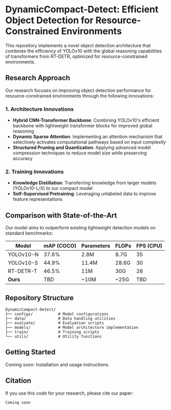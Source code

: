 # DynamicCompact-Detect: Efficient Object Detection for Resource-Constrained Environments

This repository implements a novel object detection architecture that combines the efficiency of YOLOv10 with the global reasoning capabilities of transformers from RT-DETR, optimized for resource-constrained environments.

## Research Approach

Our research focuses on improving object detection performance for resource-constrained environments through the following innovations:

### 1. Architecture Innovations

- **Hybrid CNN-Transformer Backbone**: Combining YOLOv10's efficient backbone with lightweight transformer blocks for improved global reasoning
- **Dynamic Sparse Attention**: Implementing an attention mechanism that selectively activates computational pathways based on input complexity
- **Structured Pruning and Quantization**: Applying advanced model compression techniques to reduce model size while preserving accuracy

### 2. Training Innovations

- **Knowledge Distillation**: Transferring knowledge from larger models (YOLOv10-L/X) to our compact model
- **Self-Supervised Pretraining**: Leveraging unlabeled data to improve feature representations

## Comparison with State-of-the-Art

Our model aims to outperform existing lightweight detection models on standard benchmarks:

| Model | mAP (COCO) | Parameters | FLOPs | FPS (CPU) |
|-------|------------|------------|-------|-----------|
| YOLOv10-N | 37.6% | 2.8M | 8.7G | 35 |
| YOLOv10-S | 44.9% | 11.4M | 28.6G | 30 |
| RT-DETR-T | 46.5% | 11M | 30G | 28 |
| **Ours** | TBD | ~10M | ~25G | TBD |

## Repository Structure

```
DynamicCompact-Detect/
├── configs/           # Model configurations
├── data/              # Data handling utilities
├── evaluate/          # Evaluation scripts
├── models/            # Model architecture implementation
├── train/             # Training scripts
└── utils/             # Utility functions
```

## Getting Started

Coming soon: Installation and usage instructions.

## Citation

If you use this code for your research, please cite our paper:

```
Coming soon
``` 